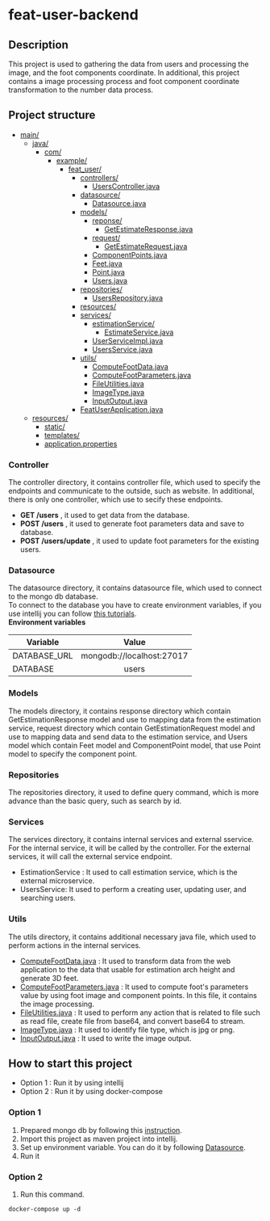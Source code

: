 # feat-user-backend
## Description
This project is used to gathering the data from users and processing the image, and the foot components coordinate. In additional, this project contains a image processing process and foot component coordinate transformation to the number data process.

## Project structure

* [main/](./src/main)
    * [java/](./src/main/java)
        * [com/](./src/main/java/com)
            * [example/](./src/main/java/com/example)
                * [feat_user/](./src/main/java/com/example/feat_user)
                    * [controllers/](./src/main/java/com/example/feat_user/controllers)
                        * [UsersController.java](./src/main/java/com/example/feat_user/controllers/UsersController.java)
                    * [datasource/](./src/main/java/com/example/feat_user/datasource)
                        * [Datasource.java](./src/main/java/com/example/feat_user/datasource/Datasource.java)
                    * [models/](./src/main/java/com/example/feat_user/models)
                        * [reponse/](./src/main/java/com/example/feat_user/models/reponse)
                            * [GetEstimateResponse.java](./src/main/java/com/example/feat_user/models/reponse/GetEstimateResponse.java)
                        * [request/](./src/main/java/com/example/feat_user/models/request)
                            * [GetEstimateRequest.java](./src/main/java/com/example/feat_user/models/request/GetEstimateRequest.java)
                        * [ComponentPoints.java](./src/main/java/com/example/feat_user/models/ComponentPoints.java)
                        * [Feet.java](./src/main/java/com/example/feat_user/models/Feet.java)
                        * [Point.java](./src/main/java/com/example/feat_user/models/Point.java)
                        * [Users.java](./src/main/java/com/example/feat_user/models/Users.java)
                    * [repositories/](./src/main/java/com/example/feat_user/repositories)
                        * [UsersRepository.java](./src/main/java/com/example/feat_user/repositories/UsersRepository.java)
                    * [resources/](./src/main/java/com/example/feat_user/resources)
                    * [services/](./src/main/java/com/example/feat_user/services)
                        * [estimationService/](./src/main/java/com/example/feat_user/services/estimationService)
                            * [EstimateService.java](./src/main/java/com/example/feat_user/services/estimationService/EstimateService.java)
                        * [UserServiceImpl.java](./src/main/java/com/example/feat_user/services/UserServiceImpl.java)
                        * [UsersService.java](./src/main/java/com/example/feat_user/services/UsersService.java)
                    * [utils/](./src/main/java/com/example/feat_user/utils)
                        * [ComputeFootData.java](./src/main/java/com/example/feat_user/utils/ComputeFootData.java)
                        * [ComputeFootParameters.java](./src/main/java/com/example/feat_user/utils/ComputeFootParameters.java)
                        * [FileUtilities.java](./src/main/java/com/example/feat_user/utils/FileUtilities.java)
                        * [ImageType.java](./src/main/java/com/example/feat_user/utils/ImageType.java)
                        * [InputOutput.java](./src/main/java/com/example/feat_user/utils/InputOutput.java)
                    * [FeatUserApplication.java](./src/main/java/com/example/feat_user/FeatUserApplication.java)
    * [resources/](./src/main/resources)
        * [static/](./src/main/resources/static)
        * [templates/](./src/main/resources/templates)
        * [application.properties](./src/main/resources/application.properties)



### Controller
The controller directory, it contains controller file, which used to specify the endpoints and communicate to the outside, such as website. In additional, there is only one controller, which use to secify these endpoints.
- **GET /users** , it used to get data from the database.
- **POST /users** , it used to generate foot parameters data and save to database.
- **POST /users/update** , it used to update foot parameters for the existing users.

### Datasource
The datasource directory, it contains datasource file, which used to connect to the mongo db database.  
To connect to the database you have to create environment variables, if you use intellij you can follow [this tutorials](https://www.jetbrains.com/help/objc/add-environment-variables-and-program-arguments.html#add-environment-variables).  
**Environment variables**

| Variable      | Value         |
| ------------- |:-------------:|
| DATABASE_URL      | mongodb://localhost:27017 |
| DATABASE      | users      |

### Models
The models directory, it contains response directory which contain GetEstimationResponse model and use to mapping data from the estimation service, 
request directory which contain GetEstimationRequest model and use to mapping data and send data to the estimation service, and Users model 
which contain Feet model and ComponentPoint model, that use Point model to specify the component point.

### Repositories
The repositories directory, it used to define query command, which is more advance than the basic query, such as search by id.

### Services
The services directory, it contains internal services and external sservice. For the internal service, it will be called by the controller. For the external services, it will call the external service endpoint.

- EstimationService : It used to call estimation service, which is the external microservice.
- UsersService: It used to perform a creating user, updating user, and searching users.

### Utils
The utils directory, it contains additional necessary java file, which used to perform actions in the internal services.

- [ComputeFootData.java](./src/main/java/com/example/feat_user/utils/ComputeFootData.java) : It used to transform data from the web application to the data that usable for estimation arch height and generate 3D feet.
- [ComputeFootParameters.java](./src/main/java/com/example/feat_user/utils/ComputeFootParameters.java) : It used to compute foot's parameters value by using foot image and component points. In this file, it contains the image processing.
- [FileUtilities.java](./src/main/java/com/example/feat_user/utils/FileUtilities.java) : It used to perform any action that is related to file such as read file, create file from base64, and convert base64 to stream.
- [ImageType.java](./src/main/java/com/example/feat_user/utils/ImageType.java) : It used to identify file type, which is jpg or png.
- [InputOutput.java](./src/main/java/com/example/feat_user/utils/InputOutput.java) : It used to write the image output.

## How to start this project
- Option 1 : Run it by using intellij
- Option 2 : Run it by using docker-compose

### Option 1
1. Prepared mongo db by following this [instruction](https://hub.docker.com/_/mongo).
2. Import this project as maven project into intellij.
3. Set up environment variable. You can do it by following [Datasource](#Datasource).
4. Run it

### Option 2
1. Run this command.
```
docker-compose up -d
```
